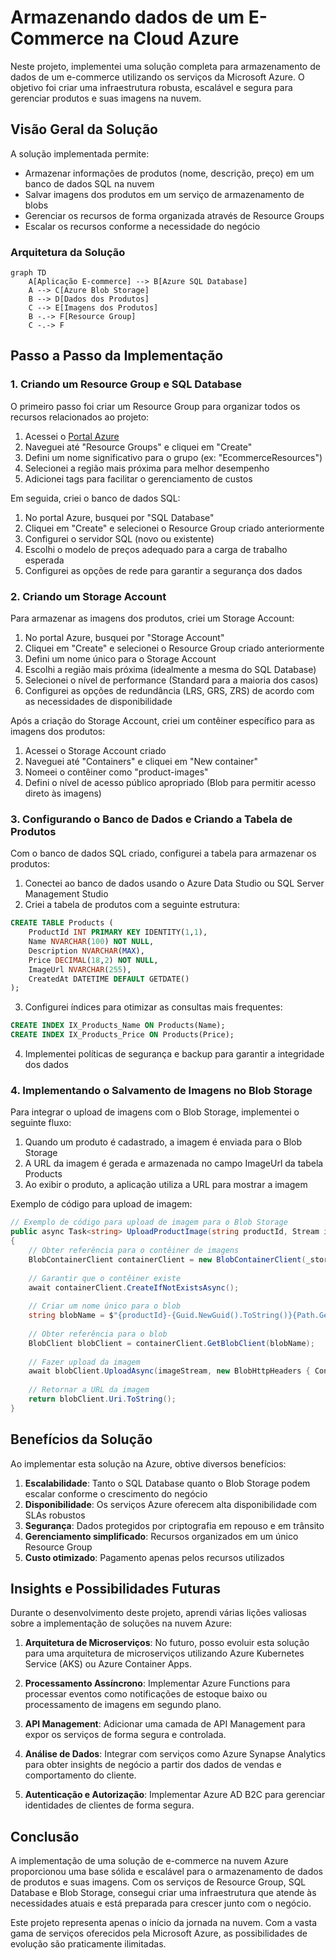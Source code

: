 # Armazenando dados de um E-Commerce na Cloud Azure

Neste projeto, implementei uma solução completa para armazenamento de dados de um e-commerce utilizando os serviços da Microsoft Azure. O objetivo foi criar uma infraestrutura robusta, escalável e segura para gerenciar produtos e suas imagens na nuvem.

## Visão Geral da Solução

A solução implementada permite:

- Armazenar informações de produtos (nome, descrição, preço) em um banco de dados SQL na nuvem
- Salvar imagens dos produtos em um serviço de armazenamento de blobs
- Gerenciar os recursos de forma organizada através de Resource Groups
- Escalar os recursos conforme a necessidade do negócio

### Arquitetura da Solução

```mermaid
graph TD
    A[Aplicação E-commerce] --> B[Azure SQL Database]
    A --> C[Azure Blob Storage]
    B --> D[Dados dos Produtos]
    C --> E[Imagens dos Produtos]
    B -.-> F[Resource Group]
    C -.-> F
```

## Passo a Passo da Implementação

### 1. Criando um Resource Group e SQL Database

O primeiro passo foi criar um Resource Group para organizar todos os recursos relacionados ao projeto:

1. Acessei o [Portal Azure](https://portal.azure.com)
2. Naveguei até "Resource Groups" e cliquei em "Create"
3. Defini um nome significativo para o grupo (ex: "EcommerceResources")
4. Selecionei a região mais próxima para melhor desempenho
5. Adicionei tags para facilitar o gerenciamento de custos

Em seguida, criei o banco de dados SQL:

1. No portal Azure, busquei por "SQL Database"
2. Cliquei em "Create" e selecionei o Resource Group criado anteriormente
3. Configurei o servidor SQL (novo ou existente)
4. Escolhi o modelo de preços adequado para a carga de trabalho esperada
5. Configurei as opções de rede para garantir a segurança dos dados

### 2. Criando um Storage Account

Para armazenar as imagens dos produtos, criei um Storage Account:

1. No portal Azure, busquei por "Storage Account"
2. Cliquei em "Create" e selecionei o Resource Group criado anteriormente
3. Defini um nome único para o Storage Account
4. Escolhi a região mais próxima (idealmente a mesma do SQL Database)
5. Selecionei o nível de performance (Standard para a maioria dos casos)
6. Configurei as opções de redundância (LRS, GRS, ZRS) de acordo com as necessidades de disponibilidade

Após a criação do Storage Account, criei um contêiner específico para as imagens dos produtos:

1. Acessei o Storage Account criado
2. Naveguei até "Containers" e cliquei em "New container"
3. Nomeei o contêiner como "product-images"
4. Defini o nível de acesso público apropriado (Blob para permitir acesso direto às imagens)

### 3. Configurando o Banco de Dados e Criando a Tabela de Produtos

Com o banco de dados SQL criado, configurei a tabela para armazenar os produtos:

1. Conectei ao banco de dados usando o Azure Data Studio ou SQL Server Management Studio
2. Criei a tabela de produtos com a seguinte estrutura:

```sql
CREATE TABLE Products (
    ProductId INT PRIMARY KEY IDENTITY(1,1),
    Name NVARCHAR(100) NOT NULL,
    Description NVARCHAR(MAX),
    Price DECIMAL(18,2) NOT NULL,
    ImageUrl NVARCHAR(255),
    CreatedAt DATETIME DEFAULT GETDATE()
);
```

3. Configurei índices para otimizar as consultas mais frequentes:

```sql
CREATE INDEX IX_Products_Name ON Products(Name);
CREATE INDEX IX_Products_Price ON Products(Price);
```

4. Implementei políticas de segurança e backup para garantir a integridade dos dados

### 4. Implementando o Salvamento de Imagens no Blob Storage

Para integrar o upload de imagens com o Blob Storage, implementei o seguinte fluxo:

1. Quando um produto é cadastrado, a imagem é enviada para o Blob Storage
2. A URL da imagem é gerada e armazenada no campo ImageUrl da tabela Products
3. Ao exibir o produto, a aplicação utiliza a URL para mostrar a imagem

Exemplo de código para upload de imagem:

```csharp
// Exemplo de código para upload de imagem para o Blob Storage
public async Task<string> UploadProductImage(string productId, Stream imageStream, string contentType)
{
    // Obter referência para o contêiner de imagens
    BlobContainerClient containerClient = new BlobContainerClient(_storageConnectionString, "product-images");
    
    // Garantir que o contêiner existe
    await containerClient.CreateIfNotExistsAsync();
    
    // Criar um nome único para o blob
    string blobName = $"{productId}-{Guid.NewGuid().ToString()}{Path.GetExtension(contentType)}";
    
    // Obter referência para o blob
    BlobClient blobClient = containerClient.GetBlobClient(blobName);
    
    // Fazer upload da imagem
    await blobClient.UploadAsync(imageStream, new BlobHttpHeaders { ContentType = contentType });
    
    // Retornar a URL da imagem
    return blobClient.Uri.ToString();
}
```

## Benefícios da Solução

Ao implementar esta solução na Azure, obtive diversos benefícios:

1. **Escalabilidade**: Tanto o SQL Database quanto o Blob Storage podem escalar conforme o crescimento do negócio
2. **Disponibilidade**: Os serviços Azure oferecem alta disponibilidade com SLAs robustos
3. **Segurança**: Dados protegidos por criptografia em repouso e em trânsito
4. **Gerenciamento simplificado**: Recursos organizados em um único Resource Group
5. **Custo otimizado**: Pagamento apenas pelos recursos utilizados

## Insights e Possibilidades Futuras

Durante o desenvolvimento deste projeto, aprendi várias lições valiosas sobre a implementação de soluções na nuvem Azure:

1. **Arquitetura de Microserviços**: No futuro, posso evoluir esta solução para uma arquitetura de microserviços utilizando Azure Kubernetes Service (AKS) ou Azure Container Apps.

2. **Processamento Assíncrono**: Implementar Azure Functions para processar eventos como notificações de estoque baixo ou processamento de imagens em segundo plano.

3. **API Management**: Adicionar uma camada de API Management para expor os serviços de forma segura e controlada.

4. **Análise de Dados**: Integrar com serviços como Azure Synapse Analytics para obter insights de negócio a partir dos dados de vendas e comportamento do cliente.

5. **Autenticação e Autorização**: Implementar Azure AD B2C para gerenciar identidades de clientes de forma segura.

## Conclusão

A implementação de uma solução de e-commerce na nuvem Azure proporcionou uma base sólida e escalável para o armazenamento de dados de produtos e suas imagens. Com os serviços de Resource Group, SQL Database e Blob Storage, consegui criar uma infraestrutura que atende às necessidades atuais e está preparada para crescer junto com o negócio.

Este projeto representa apenas o início da jornada na nuvem. Com a vasta gama de serviços oferecidos pela Microsoft Azure, as possibilidades de evolução são praticamente ilimitadas.
